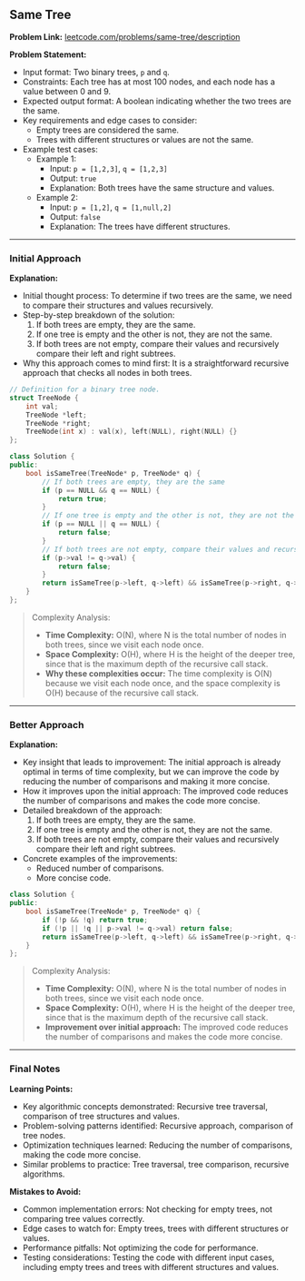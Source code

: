 ## Same Tree

**Problem Link:** [leetcode.com/problems/same-tree/description](https://leetcode.com/problems/same-tree/description)

**Problem Statement:**
- Input format: Two binary trees, `p` and `q`.
- Constraints: Each tree has at most 100 nodes, and each node has a value between 0 and 9.
- Expected output format: A boolean indicating whether the two trees are the same.
- Key requirements and edge cases to consider:
  - Empty trees are considered the same.
  - Trees with different structures or values are not the same.
- Example test cases:
  - Example 1:
    - Input: `p = [1,2,3]`, `q = [1,2,3]`
    - Output: `true`
    - Explanation: Both trees have the same structure and values.
  - Example 2:
    - Input: `p = [1,2]`, `q = [1,null,2]`
    - Output: `false`
    - Explanation: The trees have different structures.

---

### Initial Approach

**Explanation:**
- Initial thought process: To determine if two trees are the same, we need to compare their structures and values recursively.
- Step-by-step breakdown of the solution:
  1. If both trees are empty, they are the same.
  2. If one tree is empty and the other is not, they are not the same.
  3. If both trees are not empty, compare their values and recursively compare their left and right subtrees.
- Why this approach comes to mind first: It is a straightforward recursive approach that checks all nodes in both trees.

```cpp
// Definition for a binary tree node.
struct TreeNode {
    int val;
    TreeNode *left;
    TreeNode *right;
    TreeNode(int x) : val(x), left(NULL), right(NULL) {}
};

class Solution {
public:
    bool isSameTree(TreeNode* p, TreeNode* q) {
        // If both trees are empty, they are the same
        if (p == NULL && q == NULL) {
            return true;
        }
        // If one tree is empty and the other is not, they are not the same
        if (p == NULL || q == NULL) {
            return false;
        }
        // If both trees are not empty, compare their values and recursively compare their left and right subtrees
        if (p->val != q->val) {
            return false;
        }
        return isSameTree(p->left, q->left) && isSameTree(p->right, q->right);
    }
};
```

> Complexity Analysis:
> - **Time Complexity:** O(N), where N is the total number of nodes in both trees, since we visit each node once.
> - **Space Complexity:** O(H), where H is the height of the deeper tree, since that is the maximum depth of the recursive call stack.
> - **Why these complexities occur:** The time complexity is O(N) because we visit each node once, and the space complexity is O(H) because of the recursive call stack.

---

### Better Approach

**Explanation:**
- Key insight that leads to improvement: The initial approach is already optimal in terms of time complexity, but we can improve the code by reducing the number of comparisons and making it more concise.
- How it improves upon the initial approach: The improved code reduces the number of comparisons and makes the code more concise.
- Detailed breakdown of the approach:
  1. If both trees are empty, they are the same.
  2. If one tree is empty and the other is not, they are not the same.
  3. If both trees are not empty, compare their values and recursively compare their left and right subtrees.
- Concrete examples of the improvements:
  - Reduced number of comparisons.
  - More concise code.

```cpp
class Solution {
public:
    bool isSameTree(TreeNode* p, TreeNode* q) {
        if (!p && !q) return true;
        if (!p || !q || p->val != q->val) return false;
        return isSameTree(p->left, q->left) && isSameTree(p->right, q->right);
    }
};
```

> Complexity Analysis:
> - **Time Complexity:** O(N), where N is the total number of nodes in both trees, since we visit each node once.
> - **Space Complexity:** O(H), where H is the height of the deeper tree, since that is the maximum depth of the recursive call stack.
> - **Improvement over initial approach:** The improved code reduces the number of comparisons and makes the code more concise.

---

### Final Notes

**Learning Points:**
- Key algorithmic concepts demonstrated: Recursive tree traversal, comparison of tree structures and values.
- Problem-solving patterns identified: Recursive approach, comparison of tree nodes.
- Optimization techniques learned: Reducing the number of comparisons, making the code more concise.
- Similar problems to practice: Tree traversal, tree comparison, recursive algorithms.

**Mistakes to Avoid:**
- Common implementation errors: Not checking for empty trees, not comparing tree values correctly.
- Edge cases to watch for: Empty trees, trees with different structures or values.
- Performance pitfalls: Not optimizing the code for performance.
- Testing considerations: Testing the code with different input cases, including empty trees and trees with different structures and values.